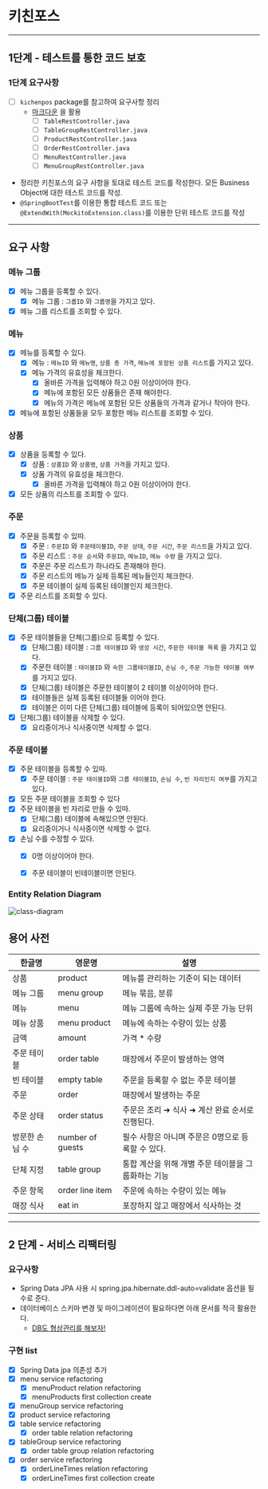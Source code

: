 # 키친포스

---
## 1단계 - 테스트를 통한 코드 보호
### 1단계 요구사항

-[ ] ```kichenpos``` package를 참고하여 요구사항 정리  
    * [마크다운](https://dooray.com/htmls/guides/markdown_ko_KR.html) 을 활용  
        -[ ] ```TableRestController.java```  
        -[ ] ```TableGroupRestController.java```  
        -[ ] ```ProductRestController.java```  
        -[ ] ```OrderRestController.java```  
        -[ ] ```MenuRestController.java```  
        -[ ] ```MenuGroupRestController.java```  
* 정리한 키친포스의 요구 사항을 토대로 테스트 코드를 작성한다. 모든 Business Object에 대한 테스트 코드를 작성.  
* ```@SpringBootTest```를 이용한 통합 테스트 코드 또는 ```@ExtendWith(MockitoExtension.class)```를 이용한 단위 테스트 코드를 작성
---
## 요구 사항

### 메뉴 그룹 
  - [x] 메뉴 그룹을 등록할 수 있다.
    - [x] 메뉴 그룹 : ```그룹ID``` 와 ```그룹명```을 가지고 있다.
  - [x] 메뉴 그룹 리스트를 조회할 수 있다.

### 메뉴
  - [x] 메뉴를 등록할 수 있다.
    - [x] 메뉴 : ```메뉴ID``` 와 ```메뉴명```, ```상품 총 가격```, ```메뉴에 포함된 상품 리스트```를 가지고 있다.
    - [x] 메뉴 가격의 유효성을 체크한다.
      - [x] 올바른 가격을 입력해야 하고 0원 이상이어야 한다.
      - [x] 메뉴에 포함된 모든 상품들은 존재 해야한다.
      - [x] 메뉴의 가격은 메뉴에 포함된 모든 상품들의 가격과 같거나 작아야 한다.
  - [x] 메뉴에 포함된 상품들을 모두 포함한 메뉴 리스트를 조회할 수 있다.
### 상품
  - [x] 상품을 등록할 수 있다.
    - [x] 상품 : ```상품ID``` 와 ```상품명```, ```상품 가격```을 가지고 있다.
    - [x] 상품 가격의 유효성을 체크한다.
      - [x] 올바른 가격을 입력해야 하고 0원 이상이어야 한다.
  - [x] 모든 상품의 리스트를 조회할 수 있다.

### 주문
  - [x] 주문을 등록할 수 있따.
    - [x] 주문 : ```주문ID``` 와 ```주문테이블ID```, ```주문 상태```, ```주문 시간```, ```주문 리스트```을 가지고 있다.
    - [x] 주문 리스트 : ```주문 순서```와 ```주문ID```, ```메뉴ID```, ```메뉴 수량``` 을 가지고 있다.
    - [x] 주문은 주문 리스트가 하나라도 존재해야 한다.
    - [x] 주문 리스트의 메뉴가 실제 등록된 메뉴들인지 체크한다.
    - [x] 주문 테이블이 실제 등록된 테이블인지 체크한다.
  - [x] 주문 리스트를 조회할 수 있다.

### 단체(그룹) 테이블
  - [x] 주문 테이블들을 단체(그룹)으로 등록할 수 있다.
    - [x] 단체(그룹) 테이블 : ```그룹 테이블ID``` 와 ```생성 시간```, ```주문한 테이블 목록``` 을 가지고 있다.
    - [x] 주문한 테이블 : ```테이블ID``` 와 ```속한 그룹테이블ID```, ```손님 수```, ```주문 가능한 테이블 여부``` 를 가지고 있다.
    - [x] 단체(그룹) 테이블은 주문한 테이블이 2 테이블 이상이어야 한다.
    - [x] 테이블들은 실제 등록된 테이블들 이어야 한다.
    - [x] 테이블은 이미 다른 단체(그룹) 테이블에 등록이 되어있으면 안된다.
  - [x] 단체(그룹) 테이블을 삭제할 수 있다.
    - [x] 요리중이거나 식사중이면 삭제할 수 없다.

### 주문 테이블
  - [x] 주문 테이블을 등록할 수 있따.
    - [x] 주문 테이블 : ```주문 테이블ID```와 ```그룹 테이블ID```, ```손님 수```, ```빈 자리인지 여부```를 가지고 있다.
  - [x] 모든 주문 테이블을 조회할 수 있다
  - [x] 주문 테이블을 빈 자리로 만들 수 있따.
    - [x] 단체(그룹) 테이블에 속해있으면 안된다.
    - [x] 요리중이거나 식사중이면 삭제할 수 없다.
  - [x] 손님 수를 수정할 수 있다.
    - [x] 0명 이상이어야 한다.
    - [x] 주문 테이블이 빈테이블이면 안된다.



### Entity Relation Diagram

![class-diagram](http://www.plantuml.com/plantuml/proxy?src=https://github.com/Lee-Chungsun/jwp-refactoring/blob/step1/class-diagram.puml)


## 용어 사전

| 한글명 | 영문명 | 설명 |
| --- | --- | --- |
| 상품 | product | 메뉴를 관리하는 기준이 되는 데이터 |
| 메뉴 그룹 | menu group | 메뉴 묶음, 분류 |
| 메뉴 | menu | 메뉴 그룹에 속하는 실제 주문 가능 단위 |
| 메뉴 상품 | menu product | 메뉴에 속하는 수량이 있는 상품 |
| 금액 | amount | 가격 * 수량 |
| 주문 테이블 | order table | 매장에서 주문이 발생하는 영역 |
| 빈 테이블 | empty table | 주문을 등록할 수 없는 주문 테이블 |
| 주문 | order | 매장에서 발생하는 주문 |
| 주문 상태 | order status | 주문은 조리 ➜ 식사 ➜ 계산 완료 순서로 진행된다. |
| 방문한 손님 수 | number of guests | 필수 사항은 아니며 주문은 0명으로 등록할 수 있다. |
| 단체 지정 | table group | 통합 계산을 위해 개별 주문 테이블을 그룹화하는 기능 |
| 주문 항목 | order line item | 주문에 속하는 수량이 있는 메뉴 |
| 매장 식사 | eat in | 포장하지 않고 매장에서 식사하는 것 |

---

## 2 단계 - 서비스 리팩터링

### 요구사항
* Spring Data JPA 사용 시 spring.jpa.hibernate.ddl-auto=validate 옵션을 필수로 준다.
* 데이터베이스 스키마 변경 및 마이그레이션이 필요하다면 아래 문서를 적극 활용한다.
    * [DB도 형상관리를 해보자!](https://meetup.toast.com/posts/173)
    
### 구현 list
- [x] Spring Data jpa 의존성 추가
- [x] menu service refactoring
    - [x] menuProduct relation refactoring
    - [x] menuProducts first collection create
- [x] menuGroup service refactoring
- [x] product service refactoring
- [x] table service refactoring
    - [x] order table relation refactoring
- [x] tableGroup service refactoring
    - [x] order table group relation refactoring
- [x] order service refactoring
    - [x] orderLineTimes relation refactoring
    - [x] orderLineTimes first collection create

